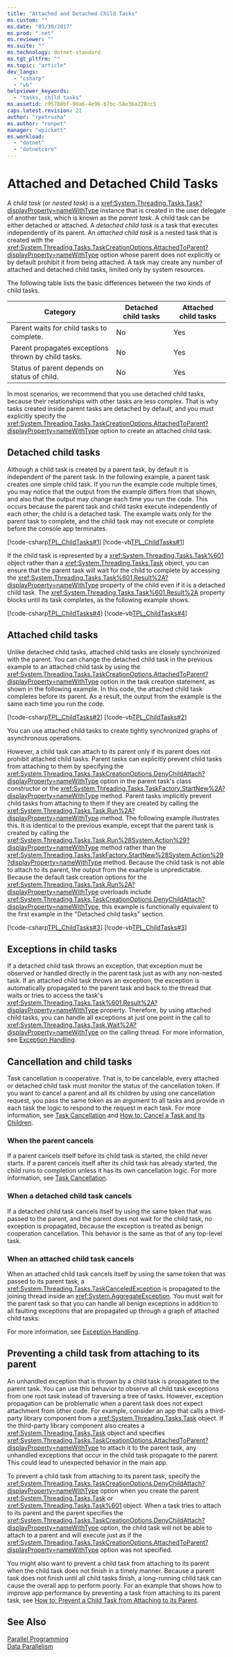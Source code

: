 ```yaml
---
title: "Attached and Detached Child Tasks"
ms.custom: ""
ms.date: "03/30/2017"
ms.prod: ".net"
ms.reviewer: ""
ms.suite: ""
ms.technology: dotnet-standard
ms.tgt_pltfrm: ""
ms.topic: "article"
dev_langs: 
  - "csharp"
  - "vb"
helpviewer_keywords: 
  - "tasks, child tasks"
ms.assetid: c95788bf-90a6-4e96-b7bc-58e36a228cc5
caps.latest.revision: 21
author: "rpetrusha"
ms.author: "ronpet"
manager: "wpickett"
ms.workload: 
  - "dotnet"
  - "dotnetcore"
---
```

# Attached and Detached Child Tasks
A *child task* (or *nested task*) is a <xref:System.Threading.Tasks.Task?displayProperty=nameWithType> instance that is created in the user delegate of another task, which is known as the *parent task*. A child task can be either detached or attached. A *detached child task* is a task that executes independently of its parent. An *attached child task* is a nested task that is created with the <xref:System.Threading.Tasks.TaskCreationOptions.AttachedToParent?displayProperty=nameWithType> option whose parent does not explicitly or by default prohibit it from being attached. A task may create any number of attached and detached child tasks, limited only by system resources.  
  
 The following table lists the basic differences between the two kinds of child tasks.  
  
|Category|Detached child tasks|Attached child tasks|  
|--------------|--------------------------|--------------------------|  
|Parent waits for child tasks to complete.|No|Yes|  
|Parent propagates exceptions thrown by child tasks.|No|Yes|  
|Status of parent depends on status of child.|No|Yes|  
  
 In most scenarios, we recommend that you use detached child tasks, because their relationships with other tasks are less complex. That is why tasks created inside parent tasks are detached by default, and you must explicitly specify the <xref:System.Threading.Tasks.TaskCreationOptions.AttachedToParent?displayProperty=nameWithType> option to create an attached child task.  
  
## Detached child tasks  
 Although a child task is created by a parent task, by default it is independent of the parent task. In the following example, a parent task creates one simple child task. If you run the example code multiple times, you may notice that the output from the example differs from that shown, and also that the output may change each time you run the code. This occurs because the parent task and child tasks execute independently of each other; the child is a detached task. The example waits only for the parent task to complete, and the child task may not execute or complete before the console app terminates.  
  
 [!code-csharp[TPL_ChildTasks#1](../../../samples/snippets/csharp/VS_Snippets_Misc/tpl_childtasks/cs/nested1.cs#1)]
 [!code-vb[TPL_ChildTasks#1](../../../samples/snippets/visualbasic/VS_Snippets_Misc/tpl_childtasks/vb/nested1.vb#1)]  
  
 If the child task is represented by a <xref:System.Threading.Tasks.Task%601> object rather than a <xref:System.Threading.Tasks.Task> object, you can ensure that the parent task will wait for the child to complete by accessing the <xref:System.Threading.Tasks.Task%601.Result%2A?displayProperty=nameWithType> property of the child even if it is a detached child task. The <xref:System.Threading.Tasks.Task%601.Result%2A> property blocks until its task completes, as the following example shows.  
  
 [!code-csharp[TPL_ChildTasks#4](../../../samples/snippets/csharp/VS_Snippets_Misc/tpl_childtasks/cs/childtasks.cs#4)]
 [!code-vb[TPL_ChildTasks#4](../../../samples/snippets/visualbasic/VS_Snippets_Misc/tpl_childtasks/vb/tpl_childtasks.vb#4)]  
  
## Attached child tasks  
 Unlike detached child tasks, attached child tasks are closely synchronized with the parent. You can change the detached child task in the previous example to an attached child task by using the <xref:System.Threading.Tasks.TaskCreationOptions.AttachedToParent?displayProperty=nameWithType> option in the task creation statement, as shown in the following example. In this code, the attached child task completes before its parent. As a result, the output from the example is the same each time you run the code.  
  
 [!code-csharp[TPL_ChildTasks#2](../../../samples/snippets/csharp/VS_Snippets_Misc/tpl_childtasks/cs/child1.cs#2)]
 [!code-vb[TPL_ChildTasks#2](../../../samples/snippets/visualbasic/VS_Snippets_Misc/tpl_childtasks/vb/child1.vb#2)]  
  
 You can use attached child tasks to create tightly synchronized graphs of asynchronous operations.  
  
 However, a child task can attach to its parent only if its parent does not prohibit attached child tasks. Parent tasks can explicitly prevent child tasks from attaching to them by specifying the <xref:System.Threading.Tasks.TaskCreationOptions.DenyChildAttach?displayProperty=nameWithType> option in the parent task's class constructor or the <xref:System.Threading.Tasks.TaskFactory.StartNew%2A?displayProperty=nameWithType> method. Parent tasks implicitly prevent child tasks from attaching to them if they are created by calling the <xref:System.Threading.Tasks.Task.Run%2A?displayProperty=nameWithType> method. The following example illustrates this. It is identical to the previous example, except that the parent task is created by calling the <xref:System.Threading.Tasks.Task.Run%28System.Action%29?displayProperty=nameWithType> method rather than the <xref:System.Threading.Tasks.TaskFactory.StartNew%28System.Action%29?displayProperty=nameWithType> method. Because the child task is not able to attach to its parent, the output from the example is unpredictable. Because the default task creation options for the <xref:System.Threading.Tasks.Task.Run%2A?displayProperty=nameWithType> overloads include <xref:System.Threading.Tasks.TaskCreationOptions.DenyChildAttach?displayProperty=nameWithType>, this example is functionally equivalent to the first example in the "Detached child tasks" section.  
  
 [!code-csharp[TPL_ChildTasks#3](../../../samples/snippets/csharp/VS_Snippets_Misc/tpl_childtasks/cs/child1a.cs#3)]
 [!code-vb[TPL_ChildTasks#3](../../../samples/snippets/visualbasic/VS_Snippets_Misc/tpl_childtasks/vb/child1a.vb#3)]  
  
## Exceptions in child tasks  
 If a detached child task throws an exception, that exception must be observed or handled directly in the parent task just as with any non-nested task. If an attached child task throws an exception, the exception is automatically propagated to the parent task and back to the thread that waits or tries to access the task's <xref:System.Threading.Tasks.Task%601.Result%2A?displayProperty=nameWithType> property. Therefore, by using attached child tasks, you can handle all exceptions at just one point in the call to <xref:System.Threading.Tasks.Task.Wait%2A?displayProperty=nameWithType> on the calling thread. For more information, see [Exception Handling](../../../docs/standard/parallel-programming/exception-handling-task-parallel-library.md).  
  
## Cancellation and child tasks  
 Task cancellation is cooperative. That is, to be cancelable, every attached or detached child task must monitor the status of the cancellation token. If you want to cancel a parent and all its children by using one cancellation request, you pass the same token as an argument to all tasks and provide in each task the logic to respond to the request in each task. For more information, see [Task Cancellation](../../../docs/standard/parallel-programming/task-cancellation.md) and [How to: Cancel a Task and Its Children](../../../docs/standard/parallel-programming/how-to-cancel-a-task-and-its-children.md).  
  
### When the parent cancels  
 If a parent cancels itself before its child task is started, the child never starts. If a parent cancels itself after its child task has already started, the child runs to completion unless it has its own cancellation logic. For more information, see [Task Cancellation](../../../docs/standard/parallel-programming/task-cancellation.md).  
  
### When a detached child task cancels  
 If a detached child task cancels itself by using the same token that was passed to the parent, and the parent does not wait for the child task, no exception is propagated, because the exception is treated as benign cooperation cancellation. This behavior is the same as that of any top-level task.  
  
### When an attached child task cancels  
 When an attached child task cancels itself by using the same token that was passed to its parent task, a <xref:System.Threading.Tasks.TaskCanceledException> is propagated to the joining thread inside an <xref:System.AggregateException>. You must wait for the parent task so that you can handle all benign exceptions in addition to all faulting exceptions that are propagated up through a graph of attached child tasks.  
  
 For more information, see [Exception Handling](../../../docs/standard/parallel-programming/exception-handling-task-parallel-library.md).  
  
## Preventing a child task from attaching to its parent  
 An unhandled exception that is thrown by a child task is propagated to the parent task. You can use this behavior to observe all child task exceptions from one root task instead of traversing a tree of tasks. However, exception propagation can be problematic when a parent task does not expect attachment from other code. For example, consider an app that calls a third-party library component from a <xref:System.Threading.Tasks.Task> object. If the third-party library component also creates a <xref:System.Threading.Tasks.Task> object and specifies <xref:System.Threading.Tasks.TaskCreationOptions.AttachedToParent?displayProperty=nameWithType> to attach it to the parent task, any unhandled exceptions that occur in the child task propagate to the parent. This could lead to unexpected behavior in the main app.  
  
 To prevent a child task from attaching to its parent task, specify the <xref:System.Threading.Tasks.TaskCreationOptions.DenyChildAttach?displayProperty=nameWithType> option when you create the parent <xref:System.Threading.Tasks.Task> or <xref:System.Threading.Tasks.Task%601> object. When a task tries to attach to its parent and the parent specifies the <xref:System.Threading.Tasks.TaskCreationOptions.DenyChildAttach?displayProperty=nameWithType> option, the child task will not be able to attach to a parent and will execute just as if the <xref:System.Threading.Tasks.TaskCreationOptions.AttachedToParent?displayProperty=nameWithType> option was not specified.  
  
 You might also want to prevent a child task from attaching to its parent when the child task does not finish in a timely manner. Because a parent task does not finish until all child tasks finish, a long-running child task can cause the overall app to perform poorly. For an example that shows how to improve app performance by preventing a task from attaching to its parent task, see [How to: Prevent a Child Task from Attaching to its Parent](../../../docs/standard/parallel-programming/how-to-prevent-a-child-task-from-attaching-to-its-parent.md).  
  
## See Also  
 [Parallel Programming](../../../docs/standard/parallel-programming/index.md)  
 [Data Parallelism](../../../docs/standard/parallel-programming/data-parallelism-task-parallel-library.md)
